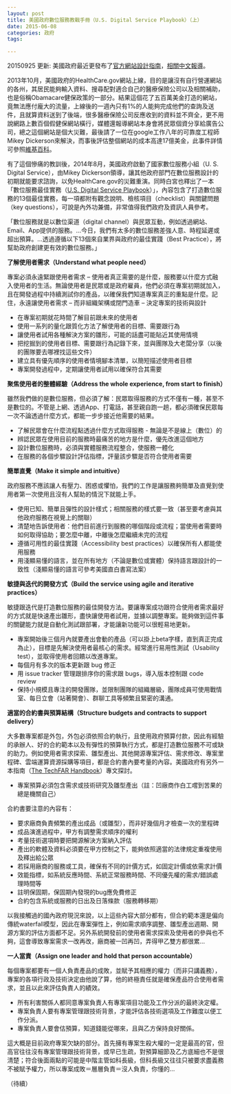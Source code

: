 ```yaml
---
layout: post
title: 美國政府數位服務教戰手冊（U.S. Digital Service Playbook）（上）
date: 2015-06-08
categories: 政府
tags:

---
```


20150925 更新: 美國政府最近更發布了[官方網站設計指南](https://playbook.cio.gov/designstandards/)，[相關中文報導](http://www.inside.com.tw/2015/09/29/us-government-releases-new-design-standards)。

2013年10月，美國政府的HealthCare.gov網站上線，目的是讓沒有自行營運網站的各州，其居民能夠輸入資料、搜尋配對適合自己的醫療保險公司以及相關補助，也是俗稱Obamacare健保政策的一部分。結果這個花了五百萬美金打造的網站，竟無法應付龐大的流量，上線後的一週內只有1%的人能夠完成他們的查詢及送件，且就算資料送到了後端，很多醫療保險公司反應收到的資料並不齊全，更不用說網路上數百個假健保網站橫行，媒體還報導網站本身會將民眾個資分享給廣告公司，總之這個網站是個大災難，最後請了一位在google工作八年的可靠度工程師Mikey Dickerson來解決，而事後評估整個網站的成本高達17億美金，此事件詳情可參照[維基百科](http://en.wikipedia.org/wiki/HealthCare.gov)。

有了這個慘痛的教訓後，2014年8月，美國政府啟動了國家數位服務小組（U. S. Digital Service），由Mikey Dickerson領導，讓其他政府部門在數位服務設計的初期就能要求諮詢，以免HealthCare.gov的災難重演。同時白宮也釋出了一本「數位服務最佳實務（[U.S. Digital Service Playbook](https://playbook.cio.gov/)）」，內容包含了打造數位服務的13個最佳實務，每一項都附有觀念說明、檢核項目（checklist）與關鍵問題（key questions），可說是內外功兼備，非常值得我們政府及資訊人員參考。

「數位服務就是以數位渠道（digital channel）與民眾互動，例如透過網站、Email、App提供的服務。…今日，我們有太多的數位服務差強人意、時程延遲或超出預算。...透過遵循以下13個來自業界與政府的最佳實踐（Best Practice），將幫助政府創建更有效的數位服務。」

**了解使用者需求（Understand what people need）**

專案必須永遠緊跟使用者需求 – 使用者真正需要的是什麼，服務要以什麼方式融入使用者的生活。無論使用者是民眾或是政府雇員，他們必須在專案初期就加入，且在開發過程中持續測試你的產品，以確保我們知道專案真正的重點是什麼。記住，永遠讓使用者需求 – 而非組織架構或閉門造車 – 決定專案的技術與設計

* 在專案初期就花時間了解目前跟未來的使用者
* 使用一系列的量化跟質化方法了解使用者的目標、需要跟行為
* 讓使用者試用各種解決方案的雛形，可能的話盡可能貼近其使用情境
* 把挖掘到的使用者目標、需要跟行為記錄下來，並與團隊及大老闆分享（以後的團隊要去哪裡找這些文件）
* 建立具有優先順序的使用者情境腳本清單，以簡短描述使用者目標
* 專案開發過程中，定期讓使用者試用以確保符合其需要


**聚焦使用者的整體經驗（Address the whole experience, from start to finish）**

雖然我們做的是數位服務，但必須了解：民眾取得服務的方式不僅有一種，甚至不是數位的。不管是上網、透過App、打電話，甚至親自跑一趟，都必須確保民眾每一次不論透過什麼方式，都能一步步接近他需要的結果。

* 了解民眾會在什麼流程點透過什麼方式取得服務 - 無論是不是線上（數位）的
* 辨認民眾在使用目前的服務時最痛苦的地方是什麼，優先改進這個地方
* 設計數位服務時，必須與實體服務流程整合，使服務一體化
* 在服務的各個步驟設計評估指標，評量該步驟是否符合使用者需要

**簡單直覺（Make it simple and intuitive）**

政府服務不應該讓人有壓力、困惑或懼怕，我們的工作是讓服務夠簡單及直覺到使用者第一次使用且沒有人幫助的情況下就能上手。

* 使用已知、簡單且彈性的設計樣式；相關服務的樣式要一致（甚至要考慮與其他政府服務在視覺上的關聯）
* 清楚地告訴使用者：他們目前進行到服務的哪個階段或流程；當使用者需要時如何取得協助；要怎麼中離，中離後怎麼繼續未完的流程
* 遵循可用性的最佳實踐（Accessibility best practices）以確保所有人都能使用服務
* 用淺顯易懂的語言，並在所有地方（不論是數位或實體）保持語言跟設計的一致性（淺顯易懂的語言可參考美國直白書寫法案）

**敏捷與迭代的開發方式（Build the service using agile and iterative practices）**

敏捷跟迭代是打造數位服務的最佳開發方法。要讓專案成功跟符合使用者需求最好的方式就是快速產出雛形，盡快讓使用者試用，並據以調整專案。能夠做到這件事的關鍵能力就是自動化測試跟部署，才能讓新功能可以很輕易地更新。

* 專案開始後三個月內就要產出會動的產品（可以掛上beta字樣，直到真正完成為止），目標是先解決使用者最核心的需求。經常進行易用性測試（Usability test），並取得使用者回饋以改進專案。
* 每個月有多次的版本更新跟 bug 修正
* 用 issue tracker 管理跟排序你的需求跟 bugs，導入版本控制跟 code review
* 保持小規模且專注的開發團隊，並限制團隊的組織層級，團隊成員可使用戰情室、每日立會（站著開會）、群聊工具等頻繁且緊密的溝通。

**適當的合約書與預算結構（Structure budgets and contracts to support delivery）**

大多數專案都是外包，外包必須依照合約執行，且使用政府預算付款，因此有經驗的承辦人、好的合約範本以及有彈性的預算執行方式，都是打造數位服務不可或缺的助力。例如使用者需求探索、雛型產出、其他開源專案評估、需求修改、專案里程碑、雲端運算資源採購等項目，都是合約書內要考量的內容。美國政府有另外一本指南（[The TechFAR Handbook](https://playbook.cio.gov/techfar/)）專文探討。

* 專案預算必須包含需求或技術研究及雛型產出（註：凹廠商作白工嚐到苦果的總是機關自己）

合約書要注意的內容有：

* 要求廠商負責頻繁的產出成品（或雛型），而非好幾個月才檢查一次的里程碑
* 成品演進過程中，甲方有調整需求順序的權利
* 考量技術選項時要把開源解決方案納入評估
* 產出的軟體及資料必須要在甲方控制之下，能夠依照適當的法律規定重複使用及釋出給公眾
* 若採用廠商的服務或工具，確保有不同的計價方式，如固定計價或依需求計價
* 效能指標，如系統反應時間、系統正常服務時間、不同優先權的需求/錯誤處理時間等
* 註明保固期，保固期內發現的bug應免費修正
* 合約包含系統或服務的日出及日落條款（服務轉移期）

以我接觸過的國內政府現況來說，以上這些內容大部分都有，但合約範本還是偏向傳統waterfall模型，因此在專案彈性上，例如需求順序調整、雛型產出週期、開源方案的評估方面都不足。另外系統開發前的使用者需求探索及使用者的參與也不夠，這會導致專案需求一改再改，廠商被一凹再凹，弄得甲乙雙方都很累…

**一人當責（Assign one leader and hold that person accountable）**

每個專案都要有一個人負責產品的成敗，並賦予其相應的權力（而非只講義務），專案的各項行政及技術決定由他說了算，他的終極責任就是確保產品符合使用者需求，並且以此來評估負責人的績效。

* 所有利害關係人都同意專案負責人有專案項目功能及工作分派的最終決定權。
* 專案負責人要有專案管理跟技術背景，才能評估各技術選項及工作難度以便工作分派。
* 專案負責人要會估預算，知道錢能從哪來，且與乙方保持良好關係。

這大概是目前政府專案欠缺的部分。首先擁有專案生殺大權的一定是最高的官，但高官往往沒有專案管理跟技術背景，或早已生疏，對預算細節及乙方底細也不是很清楚；符合後面兩點的可能是中階主管如科長級，但科長級又往往只被要求盡義務不被賦予權力，所以專案成敗＝層層負責＝沒人負責，你懂的…

（待續）